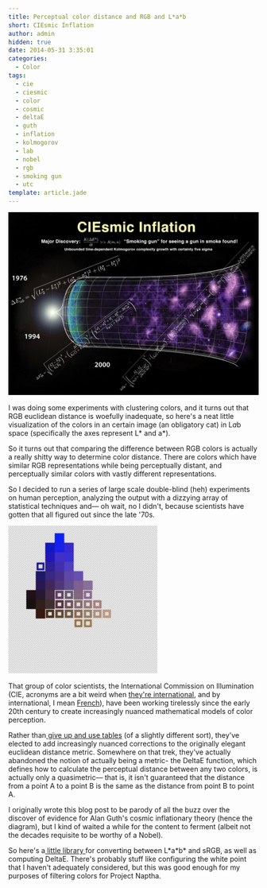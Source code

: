 ```yaml
---
title: Perceptual color distance and RGB and L*a*b
short: CIEsmic Inflation
author: admin
hidden: true
date: 2014-05-31 3:35:01
categories:
  - Color
tags: 
  - cie
  - ciesmic
  - color
  - cosmic
  - deltaE
  - guth
  - inflation
  - kolmogorov
  - lab
  - nobel
  - rgb
  - smoking gun
  - utc
template: article.jade
---
```


[![CIEsmic-Inflation](CIEsmic-Inflation1-1024x748.jpg)](CIEsmic-Inflation1.jpg)

I was doing some experiments with clustering colors, and it turns out that RGB euclidean distance is woefully inadequate, so here's a neat little visualization of the colors in an certain image (an obligatory cat) in L*a*b space (specifically the axes represent L* and a*).

So it turns out that comparing the difference between RGB colors is actually a really shitty way to determine color distance. There are colors which have similar RGB representations while being perceptually distant, and perceptually similar colors with vastly different representations.

So I decided to run a series of large scale double-blind (heh) experiments on human perception, analyzing the output with a dizzying array of statistical techniques and— oh wait, no I didn't, because scientists have gotten that all figured out since the late '70s.


[![right, 200px](Screenshot-2014-03-23-00.03.39-300x297.png "I was doing some experiments with clustering colors, and it turns out that RGB euclidean distance is woefully inadequate, so here")](Screenshot-2014-03-23-00.03.39.png) 


That group of color scientists, the International Commission on Illumination (CIE, acronyms are a bit weird when [they're international](https://en.wikipedia.org/wiki/Coordinated_Universal_Time), and by international, I mean [French](https://en.wikipedia.org/wiki/International_System_of_Units)), have been working tirelessly since the early 20th century to create increasingly nuanced mathematical models of color perception.

Rather than[ give up and use tables](http://ajaxian.com/archives/css-and-tables-the-war-continues/giveupandusetables) (of a slightly different sort), they've elected to add increasingly nuanced corrections to the originally elegant euclidean distance metric. Somewhere on that trek, they've actually abandoned the notion of actually being a metric- the DeltaE function, which defines how to calculate the perceptual distance between any two colors, is actually only a quasimetric— that is, it isn't guaranteed that the distance from a point A to a point B is the same as the distance from point B to point A.

I originally wrote this blog post to be parody of all the buzz over the discover of evidence for Alan Guth's cosmic inflationary theory (hence the diagram), but I kind of waited a while for the content to ferment (albeit not the decades requisite to be worthy of a Nobel).

So here's a[ little library ](https://github.com/antimatter15/rgb-lab)for converting between L\*a\*b\* and sRGB, as well as computing DeltaE. There's probably stuff like configuring the white point that I haven't adequately considered, but this was good enough for my purposes of filtering colors for Project Naptha.
